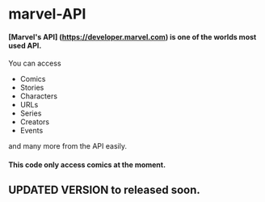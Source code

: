 # marvel-API

#### [Marvel's API] (https://developer.marvel.com) is one of the worlds most used API.

You can access <ul><li>Comics</li><li>Stories</li><li>Characters</li><li>URLs</li><li>Series</li><li>Creators</li><li>Events</li></ul>
and many more from the API easily.

#### This code only access comics at the moment.

## UPDATED VERSION to released soon.

